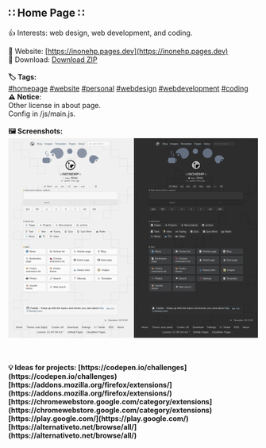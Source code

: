 
## ∷ Home Page ∷  
👍 Interests: web design, web development, and coding.  
  
🔗 Website: [https://inonehp.pages.dev](https://inonehp.pages.dev)  
💾 Download: [Download ZIP](https://github.com/inonehp/inonehp.pages.dev/archive/refs/heads/main.zip)  
<br>
<strong>🏷️ Tags:</strong>  
[#homepage](https://github.com/topics/homepage)
[#website](https://github.com/topics/website)
[#personal](https://github.com/topics/personal)
[#webdesign](https://github.com/topics/webdesign)
[#webdevelopment](https://github.com/topics/webdevelopment)
[#coding](https://github.com/topics/coding)
<br>
<strong>⚠️ Notice</strong>:  
Other license in about page.  
Config in /js/main.js.  
<br>
<strong>🖼️ Screenshots<strong>:  
<img src="/img/screenshot.png" width="250px" alt="light page">
<img src="/img/screenshot2.png" width="250px" alrt="dark page">
<!--
![screenshot light](/img/screenshot.png)  
![screenshot dark](/img/screenshot2.png)  
-->
<br>
<br>
<strong>💡 Ideas for projects:</strong>  
[https://codepen.io/challenges](https://codepen.io/challenges)  
[https://addons.mozilla.org/firefox/extensions/](https://addons.mozilla.org/firefox/extensions/)  
[https://chromewebstore.google.com/category/extensions](https://chromewebstore.google.com/category/extensions)  
[https://play.google.com/](https://play.google.com/)  
[https://alternativeto.net/browse/all/](https://alternativeto.net/browse/all/)  







